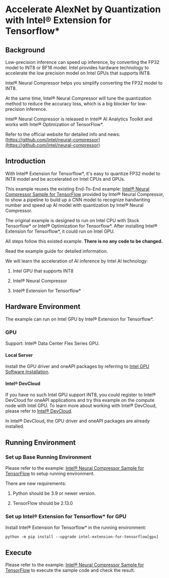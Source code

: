 #  Accelerate AlexNet by Quantization with Intel® Extension for Tensorflow*

## Background

Low-precision inference can speed up inference, by converting the FP32 model to INT8 or BF16 model. Intel provides hardware technology to accelerate the low precision model on Intel GPUs that supports INT8.

Intel® Neural Compressor helps you simplify converting the FP32 model to INT8.

At the same time, Intel® Neural Compressor will tune the quantization method to reduce the accuracy loss, which is a big blocker for low-precision inference.

Intel® Neural Compressor is released in Intel® AI Analytics Toolkit and works with Intel® Optimization of TensorFlow*.

Refer to the official website for detailed info and news: [https://github.com/intel/neural-compressor](https://github.com/intel/neural-compressor)

## Introduction

With Intel® Extension for Tensorflow*, it's easy to quantize FP32 model to INT8 model and be accelerated on Intel CPUs and GPUs.

This example reuses the existing End-To-End example: [Intel® Neural Compressor Sample for TensorFlow](https://github.com/intel/neural-compressor/tree/master/examples/notebook/tensorflow/alexnet_mnist) provided by Intel® Neural Compressor, to show a pipeline to build up a CNN model to recognize handwriting number and speed up AI model with quantization by Intel® Neural Compressor.

The original example is designed to run on Intel CPU with Stock Tensorflow* or Intel® Optimization for Tensorflow*. After installing Intel® Extension for Tensorflow*, it could run on Intel GPU.

All steps follow this existed example. **There is no any code to be changed.**

Read the example guide for detailed information.

We will learn the acceleration of AI inference by Intel AI technology:

1. Intel GPU that supports INT8

2. Intel® Neural Compressor

3. Intel® Extension for Tensorflow*

## Hardware Environment

The example can run on Intel GPU by Intel® Extension for Tensorflow*.

### GPU

Support: Intel® Data Center Flex Series GPU.

#### Local Server

Install the GPU driver and oneAPI packages by referring to [Intel GPU Software Installation](/docs/install/install_for_gpu.md).

#### Intel® DevCloud

If you have no such Intel GPU support INT8, you could register to Intel® DevCloud for oneAPI applications and try this example on the compute node with Intel GPU. To learn more about working with Intel® DevCloud, please refer to [Intel® DevCloud](https://www.intel.com/content/www/us/en/developer/tools/devcloud/overview.html).

In Intel® DevCloud, the GPU driver and oneAPI packages are already installed.

## Running Environment

### Set up Base Running Environment

Please refer to the example: [Intel® Neural Compressor Sample for TensorFlow](https://github.com/intel/neural-compressor/tree/master/examples/notebook/tensorflow/alexnet_mnist) to setup running environment.

There are new requirements:

1. Python should be 3.9 or newer version.

2. TensorFlow should be 2.13.0

### Set up Intel® Extension for Tensorflow* for GPU

Install Intel® Extension for Tensorflow* in the running environment:

```
python -m pip install --upgrade intel-extension-for-tensorflow[gpu]

```

## Execute

Please refer to the example: [Intel® Neural Compressor Sample for TensorFlow](https://github.com/intel/neural-compressor/tree/master/examples/notebook/tensorflow/alexnet_mnist) to execute the sample code and check the result.

